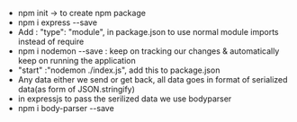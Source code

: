 - npm init -> to create npm package
- npm i express --save
- Add : "type": "module", in package.json to use normal module imports instead of require
- npm i nodemon --save : keep on tracking our changes & automatically keep on running the application
- "start" :"nodemon ./index.js", add this to package.json
- Any data either we send or get back, all data goes in format of serialized data(as form of JSON.stringify)
- in expressjs to pass the serilized data we use bodyparser
- npm i body-parser --save
